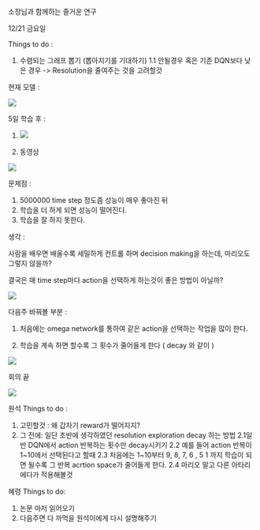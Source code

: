 소장님과 함께하는 즐거운 연구 



12/21 금요일

Things to do : 

1. 수렴되는 그래프 뽑기 (뽑아지기를 기대하기)
   1.1 안될경우 혹은 기존 DQN보다 낮은 경우 -> Resolution을 줄여주는 것을 고려할것



현재 모델 : 



<img src="https://www.dropbox.com/s/zyqzozfabh9wnow/Screenshot%202018-12-21%2019.10.33.png?raw=1">







5일 학습 후 :



1. <img src="https://www.dropbox.com/s/bzyv92x6jcvwahm/Screenshot%202018-12-21%2018.43.59.png?raw=1">

1. 동영상 

[![](http://img.youtube.com/vi/HVIlETiJ8a0/0.jpg)](http://www.youtube.com/watch?v=HVIlETiJ8a0 "")



문제점 : 

1. 5000000 time step 정도즘 성능이 매우 좋아진 뒤
2. 학습을 더 하게 되면 성능이 떨어진다. 
3. 학습을 잘 하지 못한다. 



생각 : 



사람을 배우면 배울수록 세밀하게 컨트롤 하며 decision making을 하는데, 마리오도 그렇지 않을까? 

결국은 매 time step마다 action을 선택하게 하는것이 좋은 방법이 아닐까? 



<img src="https://www.dropbox.com/s/oh2mad82mzsrgxf/Screenshot%202018-12-21%2019.09.03.png?raw=1">





다음주 바꿔볼 부분 : 

1. 처음에는 omega network를 통하여 같은 action을 선택하는 작업을 많이 한다.

2. 학습을 계속 하면 할수록 그 횟수가 줄어들게 한다 ( decay 와 같이 )




<img src="https://www.dropbox.com/s/50ldive3m1pa6t4/Screenshot%202018-12-21%2019.10.59.png?raw=1">







회의 끝 



<img src="https://www.dropbox.com/s/2kwh8wvicjlm3od/Screenshot%202018-12-21%2020.56.06.png?raw=1">





원석 Things to do :

1. 고민할것 : 왜 갑자기 reward가 떨어지지? 
2. 그 전에: 
   일단 초반에 생각하였던 resolution exploration decay  하는 방법 
   2.1일반 DQN에서 action 반복하는 횟수만 decay시키기
   2.2 예를 들어 action 반복이 1~10에서 선택된다고 할때 
   2.3  처음에는 1~10부터
   9, 8, 7, 6 , 5 1 까지 학습이 되면 될수록 그 반복 acrtion space가 줄어들게 한다. 
   2.4 마리오 말고 다른 아타리에다가 적용해볼것 


혜령 Things to do: 

1. 논문 마저 읽어오기 
2. 다음주면 다 까먹을 원석이에게 다시 설명해주기 

